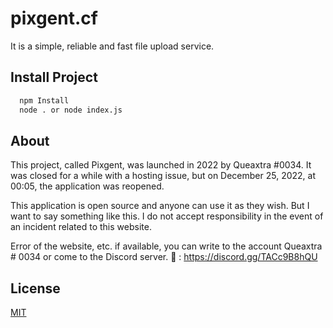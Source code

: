 
# pixgent.cf

It is a simple, reliable and fast file upload service.



## Install Project


```bash
  npm Install
  node . or node index.js
```
    
## About

This project, called Pixgent, was launched in 2022 by Queaxtra #0034. It was closed for a while with a hosting issue, but on December 25, 2022, at 00:05, the application was reopened.

This application is open source and anyone can use it as they wish. But I want to say something like this. I do not accept responsibility in the event of an incident related to this website.

Error of the website, etc. if available, you can write to the account Queaxtra # 0034 or come to the Discord server.
🔗 : https://discord.gg/TACc9B8hQU
## License

[MIT](https://github.com/Queaxtra/Pixgent/blob/main/LICENSE)
